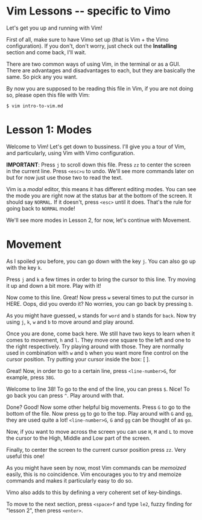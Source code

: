 # Vim Lessons -- specific to Vimo
Let's get you up and running with Vim!

First of all, make sure to have Vimo set up (that is Vim + the Vimo
configuration).  If you don't, don't worry, just check out the __Installing__
section and come back, I'll wait.

There are two common ways of using Vim, in the terminal or as a GUI. There are
advantages and disadvantages to each, but they are basically the same. So pick
any you want.

By now you are supposed to be reading this file in Vim, if you are not doing so,
please open this file with Vim:

    $ vim intro-to-vim.md

# Lesson 1: Modes
Welcome to Vim! Let's get down to bussiness. I'll give you a tour of Vim, and
particularly, using Vim with Vimo configuration.

__IMPORTANT__: Press `j` to scroll down this file. Press `zz` to center the
screen in the current line. Press `<esc>u` to undo. We'll see more commands
later on but for now just use those two to read the text.

Vim is a _modal_ editor, this means it has different editing modes. You can see
the mode you are right now at the status bar at the bottom of the screen. It
should say `NORMAL`. If it doesn't, press `<esc>` until it does. That's the rule
for going back to `NORMAL` mode!

We'll see more modes in Lesson 2, for now, let's continue with Movement.

# Movement
As I spoiled you before, you can go down with the key `j`. You can also go up
with the key `k`.

Press `j` and `k` a few times in order to bring the cursor to this line. Try
moving it up and down a bit more. Play with it!

Now come to this line. Great! Now press `w` several times to put the cursor in
HERE. Oops, did you overdo it? No worries, you can go back by pressing `b`.

As you might have guessed, `w` stands for `word` and `b` stands for `back`. Now
try using `j`, `k`, `w` and `b` to move around and play around.

Once you are done, come back here. We still have two keys to learn when it comes
to movement, `h` and `l`. They move one square to the left and one to the right
respectively. Try playing around with those. They are normally used in
combination with `w` and `b` when you want more fine control on the cursor
position. Try putting your cursor inside the box: [ ].

Great! Now, in order to go to a certain line, press `<line-number>G`, for
example, press `38G`.

Welcome to line 38! To go to the end of the line, you can press `$`. Nice! To go
back you can press `^`. Play around with that.

Done? Good! Now some other helpful big movements. Press `G` to go to the bottom of
the file. Now press `gg` to go to the top. Play around with `G` and `gg`, they
are used quite a lot! `<line-number>G`, `G` and `gg` can be thought of as `go`.

Now, if you want to move across the screen you can use `H`, `M` and `L` to move
the cursor to the High, Middle and Low part of the screen.

Finally, to center the screen to the current cursor position press `zz`. Very
useful this one!

As you might have seen by now, most Vim commands can be _memoized_ easily, this
is no coincidence. Vim encourages you to try and memoize commands and makes it
particularly easy to do so.

Vimo also adds to this by defining a very coherent set of key-bindings.

To move to the next section,  press `<space>f` and type `le2`, fuzzy finding for
"lesson 2", then press `<enter>`.
